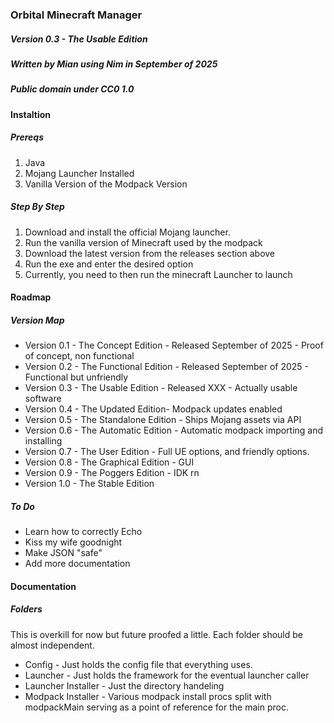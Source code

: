 <h3>Orbital Minecraft Manager</h3>
<h5>Version 0.3 - The Usable Edition</h5>
<h5>Written by Mian using Nim in September of 2025</h5>
<h5>Public domain under CC0 1.0</h5>

<h4>Instaltion</h4>
<h5>Prereqs</h5>
<ol>
<li>Java</li>
<li>Mojang Launcher Installed</li>
<li>Vanilla Version of the Modpack Version</li>
</ol>

<h5>Step By Step</h5>
<ol>
<li>Download and install the official Mojang launcher.</li>
<li>Run the vanilla version of Minecraft used by the modpack</li>
<li>Download the latest version from the releases section above</li>
<li>Run the exe and enter the desired option</li>
<li>Currently, you need to then run the minecraft Launcher to launch</li>
</ol>

<h4>Roadmap</h4>
<h5>Version Map</h5>
<ul>
<li>Version 0.1 - The Concept Edition - Released September of 2025 - Proof of concept, non functional</li>
<li>Version 0.2 - The Functional Edition - Released September of 2025 - Functional but unfriendly</li>
<li>Version 0.3 - The Usable Edition - Released XXX - Actually usable software</li>
<li>Version 0.4 - The Updated Edition- Modpack updates enabled</li>
<li>Version 0.5 - The Standalone Edition - Ships Mojang assets via API </li>
<li>Version 0.6 - The Automatic Edition - Automatic modpack importing and installing</li>
<li>Version 0.7 - The User Edition - Full UE options, and friendly options.</li>
<li>Version 0.8 - The Graphical Edition - GUI</li>
<li>Version 0.9 - The Poggers Edition - IDK rn</li>
<li>Version 1.0 - The Stable Edition</li>
</ul>

<h5>To Do</h5>
<ul>
<li>Learn how to correctly Echo</li>
<li>Kiss my wife goodnight</li>
<li>Make JSON "safe"</li>
<li>Add more documentation</li>
</ul>

<h4>Documentation</h4>
<h5>Folders</h5>
<p>This is overkill for now but future proofed a little. Each folder should be almost independent.</p>
<ul>
<li>Config - Just holds the config file that everything uses.</li>
<li>Launcher - Just holds the framework for the eventual launcher caller</li>
<li>Launcher Installer - Just the directory handeling</li>
<li>Modpack Installer - Various modpack install procs split with modpackMain serving as a point of reference for the main proc.</li>
</ul>